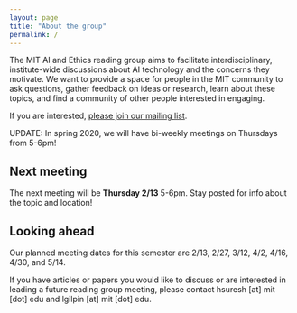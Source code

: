 ```yaml
---
layout: page
title: "About the group"
permalink: /
---
```


The MIT AI and Ethics reading group aims to facilitate interdisciplinary, institute-wide discussions about AI technology and the concerns they motivate. We want to provide a space for people in the MIT community to ask questions, gather feedback on ideas or research, learn about these topics, and find a community of other people interested in engaging. 

If you are interested, [please join our mailing list](https://groups.mit.edu/webmoira/list/ai-ethics).

UPDATE: In spring 2020, we will have bi-weekly meetings on Thursdays from 5-6pm!


## Next meeting

The next meeting will be **Thursday 2/13** 5-6pm. Stay posted for info about the topic and location!

## Looking ahead

Our planned meeting dates for this semester are 2/13, 2/27, 3/12, 4/2, 4/16, 4/30, and 5/14.

If you have articles or papers you would like to discuss or are interested in leading a future reading group meeting, please contact hsuresh [at] mit [dot] edu and lgilpin [at] mit [dot] edu. 
